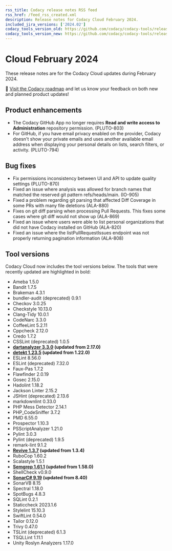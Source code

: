 ```yaml
---
rss_title: Codacy release notes RSS feed
rss_href: /feed_rss_created.xml
description: Release notes for Codacy Cloud February 2024.
included_jira_versions: ['2024.02']
codacy_tools_version_old: https://github.com/codacy/codacy-tools/releases/tag/7.10.193
codacy_tools_version_new: https://github.com/codacy/codacy-tools/releases/tag/7.10.234
---
```


# Cloud February 2024

These release notes are for the Codacy Cloud updates during February 2024.

📢 [Visit the Codacy roadmap](https://roadmap.codacy.com) and <span class="skip-vale">let us know</span> your feedback on both new and planned product updates!

<!--TODO Check these issues manually

Jira issues without release notes

Bugs and other issues:
-   https://codacy.atlassian.net/browse/TCE-790
-   https://codacy.atlassian.net/browse/TCE-781
-   https://codacy.atlassian.net/browse/TCE-771
-   https://codacy.atlassian.net/browse/TCE-708
-   https://codacy.atlassian.net/browse/TCE-542
-   https://codacy.atlassian.net/browse/TCE-372
-   https://codacy.atlassian.net/browse/TAROT-2570
-   https://codacy.atlassian.net/browse/PLUTO-900

Jira issues with disabled release notes

Epics:
-   https://codacy.atlassian.net/browse/IO-550
Bugs and other issues:
-   https://codacy.atlassian.net/browse/TCE-840
-   https://codacy.atlassian.net/browse/TCE-834
-   https://codacy.atlassian.net/browse/TCE-832
-   https://codacy.atlassian.net/browse/TCE-831
-   https://codacy.atlassian.net/browse/TCE-830
-   https://codacy.atlassian.net/browse/TCE-824
-   https://codacy.atlassian.net/browse/TCE-821
-   https://codacy.atlassian.net/browse/TCE-819
-   https://codacy.atlassian.net/browse/TCE-815
-   https://codacy.atlassian.net/browse/TCE-812
-   https://codacy.atlassian.net/browse/TCE-810
-   https://codacy.atlassian.net/browse/TCE-809
-   https://codacy.atlassian.net/browse/TCE-807
-   https://codacy.atlassian.net/browse/TCE-806
-   https://codacy.atlassian.net/browse/TCE-804
-   https://codacy.atlassian.net/browse/TCE-797
-   https://codacy.atlassian.net/browse/TCE-796
-   https://codacy.atlassian.net/browse/TCE-787
-   https://codacy.atlassian.net/browse/TCE-786
-   https://codacy.atlassian.net/browse/TCE-785
-   https://codacy.atlassian.net/browse/TCE-782
-   https://codacy.atlassian.net/browse/TCE-779
-   https://codacy.atlassian.net/browse/TCE-776
-   https://codacy.atlassian.net/browse/TCE-769
-   https://codacy.atlassian.net/browse/TCE-735
-   https://codacy.atlassian.net/browse/TCE-728
-   https://codacy.atlassian.net/browse/TCE-718
-   https://codacy.atlassian.net/browse/TCE-709
-   https://codacy.atlassian.net/browse/TCE-692
-   https://codacy.atlassian.net/browse/PLUTO-896
-   https://codacy.atlassian.net/browse/PLUTO-876
-   https://codacy.atlassian.net/browse/IO-986
-   https://codacy.atlassian.net/browse/IO-979
-   https://codacy.atlassian.net/browse/IO-977
-   https://codacy.atlassian.net/browse/ALA-887
-   https://codacy.atlassian.net/browse/ALA-844
-->

## Product enhancements

-   The Codacy GitHub App no longer requires **Read and write access to Administration** repository permission. (PLUTO-803)
-   For GitHub, if you have email privacy enabled on the provider, Codacy doesn't show your private emails and uses another available email address when displaying your personal details on lists, search filters, or activity. (PLUTO-794)

## Bug fixes

-   Fix permissions inconsistency between UI and API to update quality settings (PLUTO-870)
-   Fixed an issue where analysis was allowed for branch names that matched the reserved git pattern refs/heads/main. (IO-905)
-   Fixed a problem regarding git parsing that affected Diff Coverage in some PRs with many file deletions (ALA-880)
-   Fixes on git diff parsing when processing Pull Requests. This fixes some cases where git diff would not show up (ALA-869)
-   Fixed an issue where users were able to list personal organizations that did not have Codacy installed on GitHub (ALA-820)
-   Fixed an issue where the listPullRequestIssues endpoint was not properly returning pagination information (ALA-808)

## Tool versions

Codacy Cloud now includes the tool versions below. The tools that were recently updated are highlighted in bold:

-   Ameba 1.5.0
-   Bandit 1.7.5
-   Brakeman 4.3.1
-   bundler-audit (deprecated) 0.9.1
-   Checkov 3.0.25
-   Checkstyle 10.13.0
-   Clang-Tidy 10.0.1
-   CodeNarc 3.3.0
-   CoffeeLint 5.2.11
-   Cppcheck 2.12.0
-   Credo 1.7.2
-   CSSLint (deprecated) 1.0.5
-   **[dartanalyzer 3.3.0](https://github.com/dart-lang/sdk/blob/main/CHANGELOG.md) (updated from 2.17.0)**
-   **[detekt 1.23.5](https://github.com/detekt/detekt/releases/tag/v1.23.5) (updated from 1.22.0)**
-   ESLint 8.56.0
-   ESLint (deprecated) 7.32.0
-   Faux-Pas 1.7.2
-   Flawfinder 2.0.19
-   Gosec 2.15.0
-   Hadolint 1.18.2
-   Jackson Linter 2.15.2
-   JSHint (deprecated) 2.13.6
-   markdownlint 0.33.0
-   PHP Mess Detector 2.14.1
-   PHP_CodeSniffer 3.7.2
-   PMD 6.55.0
-   Prospector 1.10.3
-   PSScriptAnalyzer 1.21.0
-   Pylint 3.0.3
-   Pylint (deprecated) 1.9.5
-   remark-lint 9.1.2
-   **[Revive 1.3.7](https://github.com/mgechev/revive/releases/tag/v1.3.7) (updated from 1.3.4)**
-   RuboCop 1.60.2
-   Scalastyle 1.5.1
-   **[Semgrep 1.61.1](https://github.com/semgrep/semgrep/releases/tag/v1.61.1) (updated from 1.58.0)**
-   ShellCheck v0.9.0
-   **[SonarC# 9.19](https://github.com/SonarSource/sonar-dotnet/tags) (updated from 8.40)**
-   SonarVB 8.15
-   Spectral 1.18.0
-   SpotBugs 4.8.3
-   SQLint 0.2.1
-   Staticcheck 2023.1.6
-   Stylelint 15.10.3
-   SwiftLint 0.54.0
-   Tailor 0.12.0
-   Trivy 0.47.0
-   TSLint (deprecated) 6.1.3
-   TSQLLint 1.11.1
-   Unity Roslyn Analyzers 1.17.0
